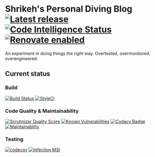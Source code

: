 # Shrikeh's Personal Diving Blog [![Latest release](https://img.shields.io/github/v/release/shrikeh/scuba-diving?include_prereleases)](https://github.com/shrikeh/scuba-diving/releases/) [![Code Intelligence Status](https://scrutinizer-ci.com/g/shrikeh/scuba-diving/badges/code-intelligence.svg?b=master)](https://scrutinizer-ci.com/code-intelligence) [![Renovate enabled](https://img.shields.io/badge/renovate-enabled-brightgreen.svg)](https://renovatebot.com/)

An experiment in doing things the *right* way. Overtested, overmonitored, overengineered.
## Current status

### Build
[![Build Status](https://travis-ci.com/shrikeh/scuba-diving.svg?branch=develop)](https://travis-ci.com/shrikeh/scuba-diving)
[![StyleCI](https://github.styleci.io/repos/236858731/shield?style=flat)](https://styleci.io/repos/236858731)
### Code Quality & Maintainability
[![Scrutinizer Quality Score](https://scrutinizer-ci.com/g/shrikeh/scuba-diving/badges/quality-score.png)](https://scrutinizer-ci.com/g/shrikeh/scuba-diving/)
[![Known Vulnerabilities](https://snyk.io/test/github/shrikeh/scuba-diving/develop/badge.svg)](https://snyk.io/test/github/shrikeh/scuba-diving)
[![Codacy Badge](https://api.codacy.com/project/badge/Grade/5a42f7674b7e43a78b95103445a18a20)](https://www.codacy.com/manual/barney/scuba-diving)
[![Maintainability](https://api.codeclimate.com/v1/badges/c13dd7fbb2f178b0d8d3/maintainability)](https://codeclimate.com/github/shrikeh/scuba-diving/maintainability)
### Testing
[![codecov](https://codecov.io/gh/shrikeh/scuba-diving/branch/develop/graph/badge.svg)](https://codecov.io/gh/shrikeh/scuba-diving)
[![Infection MSI](https://badge.stryker-mutator.io/github.com/shrikeh/scuba-diving/develop?style=flat)](https://infection.github.io)
